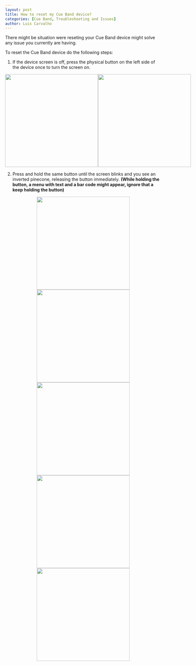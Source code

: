 ```yaml
---
layout: post
title: How to reset my Cue Band device?
categories: [Cue Band, Troubleshooting and Issues]
author: Luis Carvalho
---
```


There might be situation were reseting your Cue Band device might solve any issue you currently are having.

To reset the Cue Band device do the following steps:

1) If the device screen is off, press the physical button on the left side of the device once to turn the screen on.

<div style="display: flex; justify-content: space-around">
    <img src="{{ "/assets/img/reset-1-1.jpg" | relative_url }}" style="width:auto;height:300px;"/>
    <img src="{{ "/assets/img/reset-1-2.jpg" | relative_url }}" style="width:auto;height:300px;"/>
</div>


2) Press and hold the same button until the screen blinks and you see an inverted pinecone, releasing the button immediately.
**(While holding the button, a menu with text and a bar code might appear, ignore that a keep holding the button)**
<div style="display: flex; justify-content: space-around; flex-wrap: wrap">
    <img src="{{ "/assets/img/reset-2-1.jpg" | relative_url }}" style="width:auto;height:300px;"/>
    <img src="{{ "/assets/img/reset-2-2.jpg" | relative_url }}" style="width:auto;height:300px;"/>
    <img src="{{ "/assets/img/reset-2-3.jpg" | relative_url }}" style="width:auto;height:300px;"/>
    <img src="{{ "/assets/img/reset-2-4.jpg" | relative_url }}" style="width:auto;height:300px;"/>
    <img src="{{ "/assets/img/reset-2-5.jpg" | relative_url }}" style="width:auto;height:300px;"/>
</div>


 